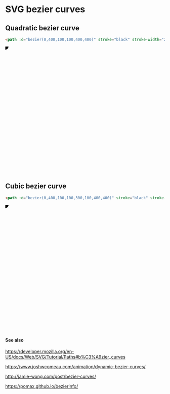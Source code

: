 <script setup>
ref: x1 = 0
ref: y1 = 400
ref: x2 = 100
ref: y2 = 100
ref: x3 = 300
ref: y3 = 100
ref: x4 = 400
ref: y4 = 400
</script>

# SVG bezier curves

## Quadratic bezier curve

```md
<path :d="bezier(0,400,100,100,400,400)" stroke="black" stroke-width="2" fill="none" />
```

<svg ref="svg" width="400" height="400">
  <line :x1="x1" :y1="y1" :x2="x2" :y2="y2" stroke="#aaa" />
  <line :x1="x2" :y1="y2" :x2="x4" :y2="y4" stroke="#aaa" />
  <path :d="bezier(x1,y1,x2,y2,x4,y4)" stroke="black" stroke-width="2" fill="none" />
  <circle :cx="x2" :cy="y2" r="10" />
</svg>

## Cubic bezier curve

```md
<path :d="bezier(0,400,100,100,300,100,400,400)" stroke="black" stroke-width="2" fill="none" />
```

<svg ref="svg" width="400" height="400">
  <line :x1="x1" :y1="y1" :x2="x2" :y2="y2" stroke="#aaa" />
  <line :x1="x3" :y1="y3" :x2="x4" :y2="y4" stroke="#aaa" />
  <path :d="bezier(x1,y1,x2,y2,x3,y3, x4,y4)" stroke="black" stroke-width="2" fill="none" />
  <circle :cx="x2" :cy="y2" r="10" />
  <circle :cx="x3" :cy="y3" r="10" />
</svg>

#### See also

https://developer.mozilla.org/en-US/docs/Web/SVG/Tutorial/Paths#b%C3%A9zier_curves

https://www.joshwcomeau.com/animation/dynamic-bezier-curves/

http://jamie-wong.com/post/bezier-curves/

https://pomax.github.io/bezierinfo/
